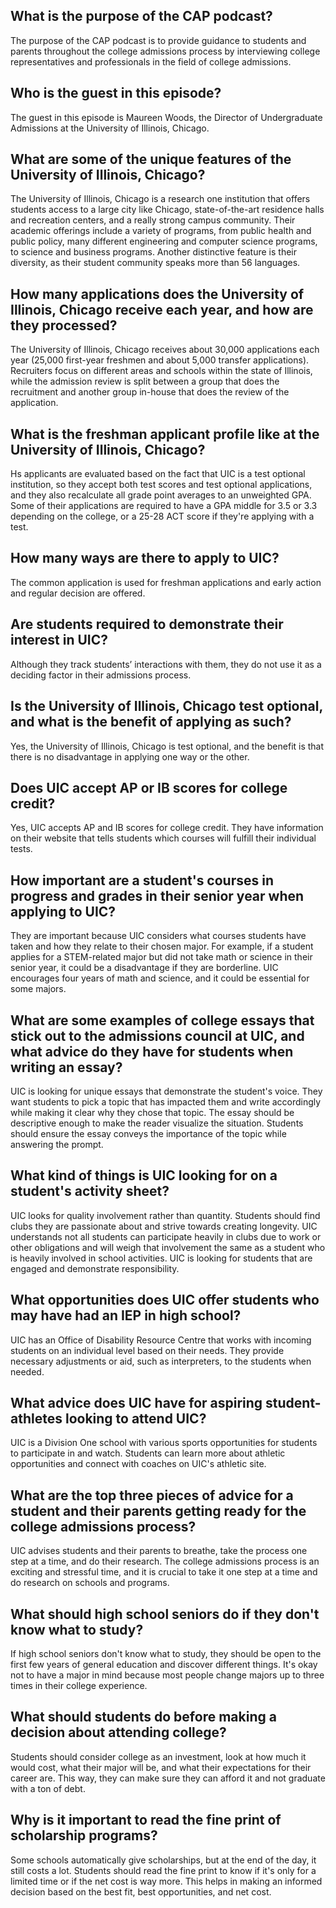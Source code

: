 ## What is the purpose of the CAP podcast?
The purpose of the CAP podcast is to provide guidance to students and parents throughout the college admissions process by interviewing college representatives and professionals in the field of college admissions.

## Who is the guest in this episode?
The guest in this episode is Maureen Woods, the Director of Undergraduate Admissions at the University of Illinois, Chicago.

## What are some of the unique features of the University of Illinois, Chicago?
The University of Illinois, Chicago is a research one institution that offers students access to a large city like Chicago, state-of-the-art residence halls and recreation centers, and a really strong campus community. Their academic offerings include a variety of programs, from public health and public policy, many different engineering and computer science programs, to science and business programs. Another distinctive feature is their diversity, as their student community speaks more than 56 languages. 

## How many applications does the University of Illinois, Chicago receive each year, and how are they processed?
The University of Illinois, Chicago receives about 30,000 applications each year (25,000 first-year freshmen and about 5,000 transfer applications). Recruiters focus on different areas and schools within the state of Illinois, while the admission review is split between a group that does the recruitment and another group in-house that does the review of the application.

## What is the freshman applicant profile like at the University of Illinois, Chicago?
Hs applicants are evaluated based on the fact that UIC is a test optional institution, so they accept both test scores and test optional applications, and they also recalculate all grade point averages to an unweighted GPA. Some of their applications are required to have a GPA middle for 3.5 or 3.3 depending on the college, or a 25-28 ACT score if they're applying with a test.

## How many ways are there to apply to UIC?
The common application is used for freshman applications and early action and regular decision are offered.

## Are students required to demonstrate their interest in UIC?
Although they track students’ interactions with them, they do not use it as a deciding factor in their admissions process.

## Is the University of Illinois, Chicago test optional, and what is the benefit of applying as such?
Yes, the University of Illinois, Chicago is test optional, and the benefit is that there is no disadvantage in applying one way or the other.

## Does UIC accept AP or IB scores for college credit?
Yes, UIC accepts AP and IB scores for college credit. They have information on their website that tells students which courses will fulfill their individual tests.
 
## How important are a student's courses in progress and grades in their senior year when applying to UIC?
They are important because UIC considers what courses students have taken and how they relate to their chosen major. For example, if a student applies for a STEM-related major but did not take math or science in their senior year, it could be a disadvantage if they are borderline. UIC encourages four years of math and science, and it could be essential for some majors. 

## What are some examples of college essays that stick out to the admissions council at UIC, and what advice do they have for students when writing an essay?
UIC is looking for unique essays that demonstrate the student's voice. They want students to pick a topic that has impacted them and write accordingly while making it clear why they chose that topic. The essay should be descriptive enough to make the reader visualize the situation. Students should ensure the essay conveys the importance of the topic while answering the prompt.

## What kind of things is UIC looking for on a student's activity sheet?
UIC looks for quality involvement rather than quantity. Students should find clubs they are passionate about and strive towards creating longevity. UIC understands not all students can participate heavily in clubs due to work or other obligations and will weigh that involvement the same as a student who is heavily involved in school activities. UIC is looking for students that are engaged and demonstrate responsibility.

## What opportunities does UIC offer students who may have had an IEP in high school?
UIC has an Office of Disability Resource Centre that works with incoming students on an individual level based on their needs. They provide necessary adjustments or aid, such as interpreters, to the students when needed.

## What advice does UIC have for aspiring student-athletes looking to attend UIC?
UIC is a Division One school with various sports opportunities for students to participate in and watch. Students can learn more about athletic opportunities and connect with coaches on UIC's athletic site.

## What are the top three pieces of advice for a student and their parents getting ready for the college admissions process?
UIC advises students and their parents to breathe, take the process one step at a time, and do their research. The college admissions process is an exciting and stressful time, and it is crucial to take it one step at a time and do research on schools and programs.

## What should high school seniors do if they don't know what to study?
If high school seniors don't know what to study, they should be open to the first few years of general education and discover different things. It's okay not to have a major in mind because most people change majors up to three times in their college experience.

## What should students do before making a decision about attending college?
Students should consider college as an investment, look at how much it would cost, what their major will be, and what their expectations for their career are. This way, they can make sure they can afford it and not graduate with a ton of debt.

## Why is it important to read the fine print of scholarship programs?
Some schools automatically give scholarships, but at the end of the day, it still costs a lot. Students should read the fine print to know if it's only for a limited time or if the net cost is way more. This helps in making an informed decision based on the best fit, best opportunities, and net cost.

